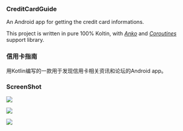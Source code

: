 ### CreditCardGuide

An Android app for getting the credit card informations.

This project is written in pure 100% Koltin, with *[Anko](https://github.com/Kotlin/anko)* and *[Coroutines](https://github.com/Kotlin/kotlinx.coroutines)* support library.

### 信用卡指南
用Kotlin编写的一款用于发现信用卡相关资讯和论坛的Android app。

### ScreenShot

![](https://ws1.sinaimg.cn/large/dc50da5fly1foev9fw3ggj20u01hcql0.jpg)

![](https://ws1.sinaimg.cn/large/dc50da5fly1foev9oaz0gj20u01hc19n.jpg)

![](https://ws1.sinaimg.cn/large/dc50da5fly1foev9yt1auj20u01hcwif.jpg)
